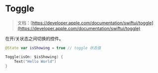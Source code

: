 # Toggle

> 文档：[https://developer.apple.com/documentation/swiftui/toggle](https://developer.apple.com/documentation/swiftui/toggle)

在开/关状态之间切换的控件。

```swift
@State var isShowing = true // toggle 状态值

Toggle(isOn: $isShowing) {
    Text("Hello World")
}
```